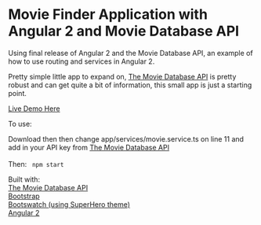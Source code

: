 # Movie Finder Application with Angular 2 and Movie Database API
Using final release of Angular 2 and the Movie Database API, an example of how to use routing and services in Angular 2.

Pretty simple little app to expand on, <a href="https://www.themoviedb.org/documentation/api">The Movie Database API</a> is pretty robust and can get quite a bit of information, this small app is just a starting point.

<a href="http://mikeparda.com/ng2-movie-finder/">Live Demo Here</a>

To use:

Download then then change app/services/movie.service.ts on line 11 and add in your API key from <a href="https://www.themoviedb.org/documentation/api">The Movie Database API</a><br>
<br>
Then:
<code>
npm start
</code>

Built with:<br>
<a href="https://www.themoviedb.org/documentation/api">The Movie Database API</a><br>
<a href="http://getbootstrap.com/">Bootstrap</a><br>
<a href="https://bootswatch.com/">Bootswatch (using SuperHero theme)</a><br>
<a href="https://angular.io/">Angular 2</a><br>
